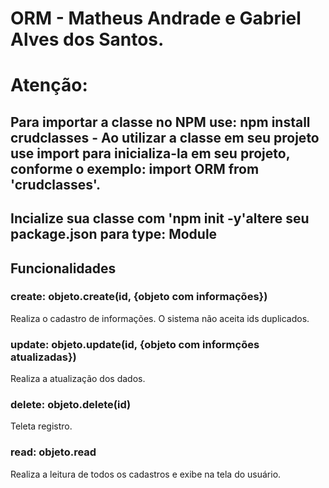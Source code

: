 # ORM - Matheus Andrade e Gabriel Alves dos Santos.

# Atenção:
## Para importar a classe no NPM use: npm install crudclasses - Ao utilizar a classe em seu projeto use import para inicializa-la em seu projeto, conforme o exemplo: import ORM from 'crudclasses'.

## Incialize sua classe com 'npm init -y'altere seu package.json para type: Module

## Funcionalidades

### create: objeto.create(id, {objeto com informações})

Realiza o cadastro de informações.
O sistema não aceita ids duplicados.

### update: objeto.update(id, {objeto com informções atualizadas})
Realiza a atualização dos dados.
### delete: objeto.delete(id)
Teleta registro.

### read: objeto.read

Realiza a leitura de todos os cadastros e exibe na tela do usuário.


